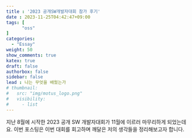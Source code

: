```yaml
---
title : '2023 공개SW개발자대회 참가 후기'
date : 2023-11-25T04:42:47+09:00
tags: [
      "oss"
]
categories:
  - "Essay"
weight: 50
show_comments: true
katex: true
draft: false
authorbox: false
sidebar: false
lead : 나는 무엇을 배웠는가
# thumbnail:
#   src: "img/motus_logo.png"
#   visibility:
#     - list
---
```


지난 8월에 시작한 2023 공개 SW 개발자대회가 11월에 이르러 마무리하게 되었는데요. 이번 포스팅은 이번 대회를 회고하며 깨달은 저의 생각들을 정리해보고자 합니다.

